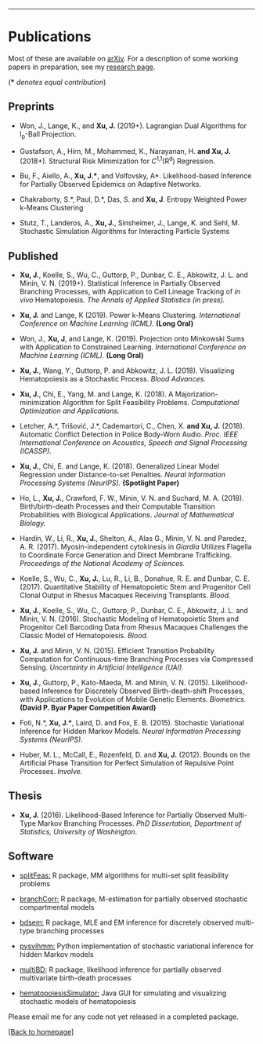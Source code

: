 ---
# [](#header-1)Publications

Most of these are available on [arXiv](https://arxiv.org/find/all/1/all:+EXACT+jason_xu/0/1/0/all/0/1).
For a description of some working papers in preparation, see my [research page](https://jasonxu90.github.io/research.html). 

(__\*__ _denotes equal contribution_)

Preprints
-------
* Won, J., Lange, K., and __Xu, J.__ (2019+). Lagrangian Dual Algorithms for l<sub>p</sub>-Ball Projection.

* Gustafson, A., Hirn, M., Mohammed, K., Narayanan, H. __and Xu, J.__ (2018+). Structural Risk Minimization for _C_<sup>1,1</sup>(R<sup>d</sup>) Regression.

* Bu, F., Aiello, A., __Xu, J.\*__, and Volfovsky, A\*. Likelihood-based Inference for Partially Observed Epidemics on Adaptive Networks.

* Chakraborty, S.\*, Paul, D.\*, Das, S. and __Xu, J__. Entropy Weighted Power k-Means Clustering

* Stutz, T., Landeros, A., __Xu, J.__, Sinsheimer, J., Lange, K. and Sehl, M. Stochastic Simulation Algorithms for Interacting Particle Systems

Published
-------
* __Xu, J.__, Koelle, S., Wu, C., Guttorp, P., Dunbar, C. E., Abkowitz, J. L. and Minin, V. N.  (2019+). Statistical Inference in Partially Observed Branching Processes, with Application to Cell Lineage Tracking of _in vivo_ Hematopoiesis. _The Annals of Applied Statistics (in press)._

* __Xu, J.__ and Lange, K (2019). Power k-Means Clustering. _International Conference on Machine Learning (ICML)._ **(Long Oral)**

* Won, J., __Xu, J__, and Lange, K. (2019). Projection onto Minkowski Sums with Application to Constrained Learning. _International Conference on Machine Learning (ICML)._ **(Long Oral)**

* __Xu, J.__, Wang, Y., Guttorp, P. and Abkowitz, J. L.  (2018). Visualizing Hematopoiesis as a Stochastic Process. _Blood Advances._

* __Xu, J.__, Chi, E., Yang, M. and Lange, K. (2018). A Majorization-minimization Algorithm for Split Feasibility Problems. _Computational Optimization and Applications._

* Letcher, A.\*, Trišović, J.\*, Cademartori, C., Chen, X. __and Xu, J.__ (2018). Automatic Conflict Detection in Police Body-Worn Audio. _Proc. IEEE International Conference on Acoustics, Speech and Signal Processing (ICASSP)._

*  __Xu, J.__, Chi, E. and Lange, K. (2018). Generalized Linear Model Regression under Distance-to-set Penalties. _Neural Information Processing Systems (NeurIPS)._  **(Spotlight Paper)**

* Ho, L., __Xu, J.__, Crawford, F. W., Minin, V. N. and Suchard, M. A. (2018).  Birth/birth-death Processes and their Computable Transition Probabilities with Biological Applications. _Journal of Mathematical Biology._  

* Hardin, W., Li, R., __Xu, J.__, Shelton, A., Alas G., Minin, V. N. and Paredez, A. R. (2017).
Myosin-independent cytokinesis in _Giardia_ Utilizes Flagella to Coordinate Force Generation and Direct Membrane Trafficking. _Proceedings of the National Academy of Sciences._

* Koelle, S., Wu, C., __Xu, J.__,  Lu, R., Li, B., Donahue, R. E. and Dunbar, C. E. (2017). Quantitative Stability of Hematopoietic Stem and Progenitor Cell Clonal Output in Rhesus Macaques Receiving Transplants. _Blood._

* __Xu, J.__, Koelle, S., Wu, C., Guttorp, P., Dunbar, C. E., Abkowitz, J. L. and Minin, V. N. (2016). Stochastic Modeling of Hematopoietic Stem and Progenitor Cell Barcoding Data from Rhesus Macaques Challenges the Classic Model of Hematopoiesis. _Blood._

* __Xu, J.__ and  Minin, V. N. (2015). Efficient Transition Probability Computation for Continuous-time Branching Processes via Compressed Sensing. _Uncertainty in Artificial Intelligence (UAI)._

* __Xu, J.__, Guttorp, P.,  Kato-Maeda, M. and Minin, V. N. (2015). Likelihood-based Inference for Discretely Observed Birth-death-shift Processes, with Applications to Evolution of Mobile Genetic Elements. _Biometrics._ **(David P. Byar Paper Competition Award)**

* Foti, N.\*, __Xu, J.\*__, Laird, D. and Fox, E. B. (2015). Stochastic Variational Inference for Hidden Markov Models. _Neural Information Processing Systems (NeurIPS)._ 

* Huber, M. L.,  McCall, E., Rozenfeld, D. and __Xu, J.__ (2012). Bounds on the Artificial Phase Transition for Perfect Simulation of Repulsive Point Processes. _Involve._

Thesis
-------
* __Xu, J.__ (2016). Likelihood-Based Inference for Partially Observed Multi-Type Markov Branching Processes. _PhD Dissertation, Department of Statistics, University of Washington_. 



Software
-------
* [splitFeas:](https://github.com/jasonxu90/splitFeas) R package, MM algorithms for multi-set split feasibility problems 

* [branchCorr:](https://github.com/jasonxu90/branchCorr) R package, M-estimation for partially observed stochastic compartmental models

* [bdsem:](https://github.com/jasonxu90/bdsem) R package, MLE and EM inference for discretely observed multi-type branching processes

* [pysvihmm:](https://github.com/dillonalaird/pysvihmm) Python implementation of stochastic variational inference for hidden Markov models 

* [multiBD:](https://cran.rstudio.com/web/packages/MultiBD/index.html) R package, likelihood inference for partially observed multivariate birth-death processes 

* [hematopoiesisSimulator:](https://els.comotion.uw.edu/express_license_technologies/hematopoiesissimulator) Java GUI for simulating and visualizing stochastic models of hematopoiesis

Please email me for any code not yet released in a completed package.


[ [Back to homepage] ](./)

